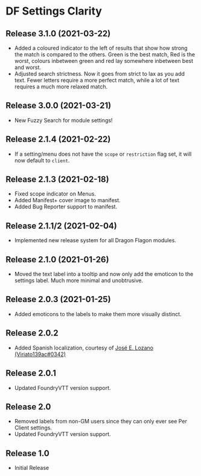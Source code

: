 # DF Settings Clarity

## Release 3.1.0 (2021-03-22)
- Added a coloured indicator to the left of results that show how strong the match is compared to the others. Green is the best match, Red is the worst, colours inbetween green and red lay somewhere inbetween best and worst.
- Adjusted search strictness. Now it goes from strict to lax as you add text. Fewer letters require a more perfect match, while a lot of text requires a much more relaxed match.

## Release 3.0.0 (2021-03-21)
- New Fuzzy Search for module settings!

## Release 2.1.4 (2021-02-22)
- If a setting/menu does not have the `scope` or `restriction` flag set, it will now default to `client`.

## Release 2.1.3 (2021-02-18)
- Fixed scope indicator on Menus.
- Added Manifest+ cover image to manifest.
- Added Bug Reporter support to manifest.

## Release 2.1.1/2 (2021-02-04)
- Implemented new release system for all Dragon Flagon modules.

## Release 2.1.0 (2021-01-26)
- Moved the text label into a tooltip and now only add the emoticon to the settings label. Much more minimal and unobtrusive.

## Release 2.0.3 (2021-01-25)
- Added emoticons to the labels to make them more visually distinct.

## Release 2.0.2
- Added Spanish localization, courtesy of [José E. Lozano (Viriato139ac#0342)](https://github.com/lozalojo)

## Release 2.0.1
- Updated FoundryVTT version support.

## Release 2.0
- Removed labels from non-GM users since they can only ever see Per Client settings.
- Updated FoundryVTT version support.

## Release 1.0
- Initial Release